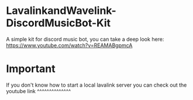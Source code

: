 # LavalinkandWavelink-DiscordMusicBot-Kit
A simple kit for discord music bot, you can take a deep look here: https://www.youtube.com/watch?v=REAMABgpmcA

# Important
If you don't know how to start a local lavalink server you can check out the youtube link ^^^^^^^^^^^^^^
